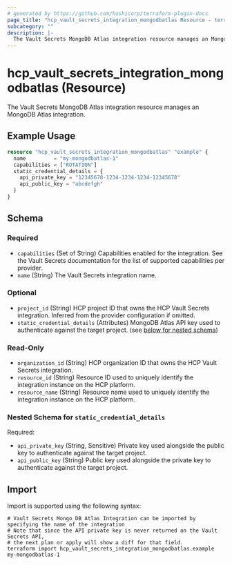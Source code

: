 ```yaml
---
# generated by https://github.com/hashicorp/terraform-plugin-docs
page_title: "hcp_vault_secrets_integration_mongodbatlas Resource - terraform-provider-hcp"
subcategory: ""
description: |-
  The Vault Secrets MongoDB Atlas integration resource manages an MongoDB Atlas integration.
---
```


# hcp_vault_secrets_integration_mongodbatlas (Resource)

The Vault Secrets MongoDB Atlas integration resource manages an MongoDB Atlas integration.

## Example Usage

```terraform
resource "hcp_vault_secrets_integration_mongodbatlas" "example" {
  name         = "my-mongodbatlas-1"
  capabilities = ["ROTATION"]
  static_credential_details = {
    api_private_key = "12345678-1234-1234-1234-12345678"
    api_public_key = "abcdefgh"
  }
}
```

<!-- schema generated by tfplugindocs -->
## Schema

### Required

- `capabilities` (Set of String) Capabilities enabled for the integration. See the Vault Secrets documentation for the list of supported capabilities per provider.
- `name` (String) The Vault Secrets integration name.

### Optional

- `project_id` (String) HCP project ID that owns the HCP Vault Secrets integration. Inferred from the provider configuration if omitted.
- `static_credential_details` (Attributes) MongoDB Atlas API key used to authenticate against the target project. (see [below for nested schema](#nestedatt--static_credential_details))

### Read-Only

- `organization_id` (String) HCP organization ID that owns the HCP Vault Secrets integration.
- `resource_id` (String) Resource ID used to uniquely identify the integration instance on the HCP platform.
- `resource_name` (String) Resource name used to uniquely identify the integration instance on the HCP platform.

<a id="nestedatt--static_credential_details"></a>
### Nested Schema for `static_credential_details`

Required:

- `api_private_key` (String, Sensitive) Private key used alongside the public key to authenticate against the target project.
- `api_public_key` (String) Public key used alongside the private key to authenticate against the target project.

## Import

Import is supported using the following syntax:

```shell
# Vault Secrets Mongo DB Atlas Integration can be imported by specifying the name of the integration
# Note that since the API private key is never returned on the Vault Secrets API,
# the next plan or apply will show a diff for that field.
terraform import hcp_vault_secrets_integration_mongodbatlas.example my-mongodbatlas-1
```
